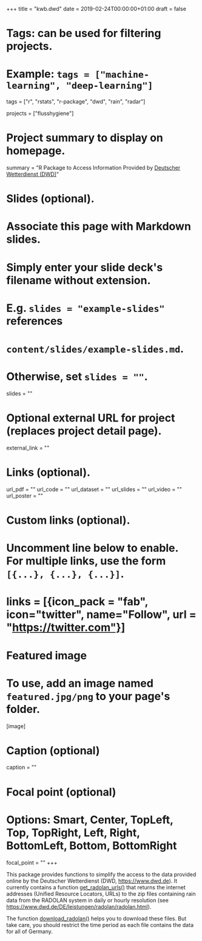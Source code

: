 +++
title = "kwb.dwd"
date = 2019-02-24T00:00:00+01:00
draft = false

# Tags: can be used for filtering projects.
# Example: `tags = ["machine-learning", "deep-learning"]`
tags = ["r", "rstats", "r-package", "dwd", "rain", "radar"]

projects = ["flusshygiene"]



# Project summary to display on homepage.
summary = "R Package to Access Information Provided by [Deutscher Wetterdienst (DWD)](https://www.dwd.de)"

# Slides (optional).
#   Associate this page with Markdown slides.
#   Simply enter your slide deck's filename without extension.
#   E.g. `slides = "example-slides"` references 
#   `content/slides/example-slides.md`.
#   Otherwise, set `slides = ""`.
slides = ""

# Optional external URL for project (replaces project detail page).
external_link = ""

# Links (optional).
url_pdf = ""
url_code = ""
url_dataset = ""
url_slides = ""
url_video = ""
url_poster = ""

# Custom links (optional).
#   Uncomment line below to enable. For multiple links, use the form `[{...}, {...}, {...}]`.
# links = [{icon_pack = "fab", icon="twitter", name="Follow", url = "https://twitter.com"}]

# Featured image
# To use, add an image named `featured.jpg/png` to your page's folder. 
[image]
  # Caption (optional)
  caption = ""

  # Focal point (optional)
  # Options: Smart, Center, TopLeft, Top, TopRight, Left, Right, BottomLeft, Bottom, BottomRight
  focal_point = ""
+++

This package provides functions to simplify the access to the data provided online 
by the Deutscher Wetterdienst (DWD, https://www.dwd.de). It currently contains 
a function [get_radolan_urls()](https://kwb-r.github.io/kwb.dwd/reference/get_radolan_urls.html) 
that returns the internet addresses (Unified Resource Locators, URLs) to the zip 
files containing rain data from the RADOLAN system in daily or hourly resolution 
(see https://www.dwd.de/DE/leistungen/radolan/radolan.html). 

The function [download_radolan()](https://kwb-r.github.io/kwb.dwd/reference/download_radolan.html) 
helps you to download these files. But take care, you should restrict the time 
period as each file contains the data for all of Germany.
